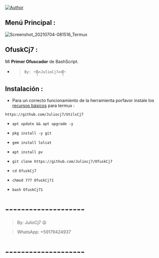 <a href="https://github.com/Juliocj7"><img title="Author" src="https://img.shields.io/badge/Author-⍣᭕ᬁ᭖JulioCj7᭖᭕ᬁ⍣-svg?style=for-the-badge&logo=github"></a>

## Menú Principal :
![Screenshot_20210704-081516_Termux](https://user-images.githubusercontent.com/81049859/124384697-80e06600-dca0-11eb-82ee-9182d55bac8d.png)

## OfuskCj7 :
Mi **Primer Ofuscador** de BashScript.
- > ` By: ⍣᭕ᬁ᭖JulioCj7᭖᭕ᬁ⍣ `

## Instalación :

* Para un correcto funcionamiento de la herramienta porfavor instale los [recursos básicos](https://github.com/Juliocj7/UtilsCj7) para termux :

~~~
https://github.com/Juliocj7/UtilsCj7
~~~

* `apt update && apt upgrade -y`

* `pkg install -y git`

* `gem install lolcat`

* `apt install pv`

* `git clone https://github.com/Juliocj7/OfuskCj7`

* `cd OfuskCj7`

* `chmod 777 OfuskCj71`

* `bash OfuskCj71`

# --------------------

> By: JulioCj7 :stuck_out_tongue_winking_eye:

> WhatsApp: +59179424937

# --------------------
